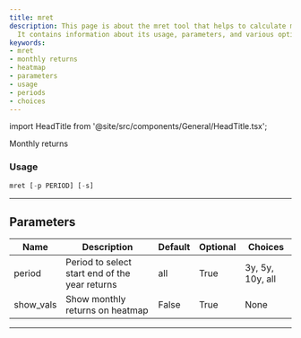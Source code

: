 ```yaml
---
title: mret
description: This page is about the mret tool that helps to calculate monthly returns.
  It contains information about its usage, parameters, and various options.
keywords:
- mret
- monthly returns
- heatmap
- parameters
- usage
- periods
- choices
---
```


import HeadTitle from '@site/src/components/General/HeadTitle.tsx';

<HeadTitle title="portfolio/mret - Reference | OpenBB Terminal Docs" />

Monthly returns

### Usage

```python
mret [-p PERIOD] [-s]
```

---

## Parameters

| Name | Description | Default | Optional | Choices |
| ---- | ----------- | ------- | -------- | ------- |
| period | Period to select start end of the year returns | all | True | 3y, 5y, 10y, all |
| show_vals | Show monthly returns on heatmap | False | True | None |

---
